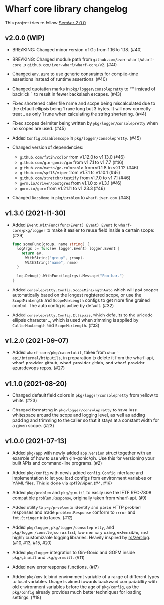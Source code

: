 # Wharf core library changelog

This project tries to follow [SemVer 2.0.0](https://semver.org/).

<!--
	When composing new changes to this list, try to follow convention.

	The WIP release shall be updated just before adding the Git tag.
	From (WIP) to (YYYY-MM-DD), ex: (2021-02-09) for 9th of Febuary, 2021

	A good source on conventions can be found here:
	https://changelog.md/
-->

## v2.0.0 (WIP)

- BREAKING: Changed minor version of Go from 1.16 to 1.18. (#40)

- BREAKING: Changed module path from `github.com/iver-wharf/wharf-core` to
  `github.com/iver-wharf/wharf-core/v2`. (#40)

- Changed `env.Bind` to use generic constraints for compile-time assertions
  instead of runtime assertions. (#40)

- Changed quotation marks in `pkg/logger/consolepretty` to `“”` instead of
  backtick `` ` `` to result in fewer backslash escapes. (#43)

- Fixed shortened caller file name and scope being miscalculated due to the
  default ellipsis being 1 rune long but 3 bytes. It will now correctly treat
  `…` as only 1 rune when calculating the string shortening. (#44)

- Fixed scopes delimiter being written by `pkg/logger/consolepretty` when no
  scopes are used. (#45)

- Added `Config.DisableScope` in `pkg/logger/consolepretty`. (#45)

- Changed version of dependencies:

  - `github.com/fatih/color` from v1.12.0 to v1.13.0 (#46)
  - `github.com/gin-gonic/gin` from v1.7.1 to v1.7.7 (#46)
  - `github.com/mattn/go-colorable` from v0.1.8 to v0.1.12 (#46)
  - `github.com/spf13/viper` from v1.7.1 to v1.10.1 (#46)
  - `github.com/stretchr/testify` from v1.7.0 to v1.7.1 (#46)
  - `gorm.io/driver/postgres` from v1.1.0 to v1.3.1 (#46)
  - `gorm.io/gorm` from v1.21.11 to v1.23.3 (#46)

- Changed `DocsHome` in `pkg/problem` to `wharf.iver.com`. (#48)

## v1.3.0 (2021-11-30)

- Added `Event.WithFunc(func(Event) Event) Event` to `wharf-core/pkg/logger` to
  make it easier to reuse field inside a certain scope: (#29)

  ```go
  func someFunc(group, name string) {
    logArgs := func(ev logger.Event) logger.Event {
      return ev.
        WithString("group", group).
        WithString("name", name)
    }

    log.Debug().WithFunc(logArgs).Message("Foo bar.")
  }
  ```

- Added `consolepretty.Config.ScopeMinLengthAuto` which will pad scopes
  automatically based on the longest registered scope, or use the
  `ScopeMinLength` and `ScopeMaxLength` configs to get more fine grained
  control. The auto config is active by default. (#32)

- Added `consolepretty.Config.Ellipsis`, which defaults to the unicode ellipsis
  character `…`, which is used when trimming is applied by `CallerMaxLength` and
  `ScopeMaxLength`. (#33)

## v1.2.0 (2021-09-07)

- Added `wharf-core/pkg/cacertutil`, taken from `wharf-api/internal/httputils`,
  in preparation to delete it from the wharf-api, wharf-provider-github,
  wharf-provider-gitlab, and wharf-provider-azuredevops repos. (#27)

## v1.1.0 (2021-08-20)

- Changed default field colors in `pkg/logger/consolepretty` from yellow to
  white. (#23)

- Changed formatting in `pkg/logger/consolepretty` to have less whitespace
  around the scope and logging level, as well as adding padding and trimming to
  the caller so that it stays at a constant width for a given scope. (#23)

## v1.0.0 (2021-07-13)

- Added `pkg/app` with newly added `app.Version` struct together with an example
  of how to use with [gin-gonic/gin](https://github.com/gin-gonic/gin).
  Use this for versioning your built APIs and command-line programs. (#2)

- Added `pkg/config` with newly added `config.Config` interface and
  implementation to let you load configs from environment variables or YAML
  files. This is done via [spf13/viper](https://github.com/spf13/viper).
  (#4, #16)

- Added `pkg/problem` and `pkg/ginutil` to easily use the IETF RFC-7808
  compatible `problem.Response`, originally taken from
  [wharf-api](https://github.com/iver-wharf/wharf-api). (#9)

- Added utility to `pkg/problem` to identify and parse HTTP problem responses
  and made `problem.Response` conform to `error` and `fmt.Stringer` interfaces.
  (#12)

- Added `pkg/logger`, `pkg/logger/consolepretty`, and `pkg/logger/consolejson`
  as fast, low memory using, extensible, and highly customizable logging
  libraries. Heavily inspired by [rs/zerolog](https://github.com/rs/zerolog).
  (#10, #13, #15, #20)

- Added `pkg/logger` integration to Gin-Gonic and GORM inside `pkg/ginutil` and
  `pkg/gormutil`. (#11)

- Added new error response functions. (#17)

- Added `pkg/env` to bind environment variable of a range of different types to
  local variables. Usage is aimed towards backward compatability with old
  environment variables before the age of `pkg/config`, as the `pkg/config`
  already provides much better techniques for loading settings. (#18)
